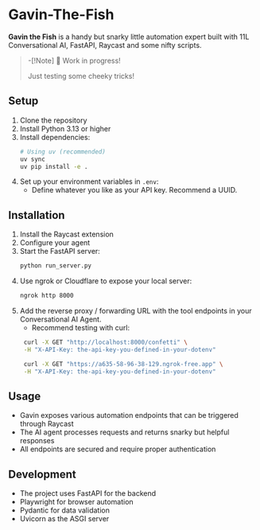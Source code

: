 # Gavin-The-Fish
**Gavin the Fish** is a handy but snarky little automation expert built with 11L Conversational AI, FastAPI, Raycast and some nifty scripts.

> -[!Note] 🚧 Work in progress!
>
> Just testing some cheeky tricks!

## Setup
1. Clone the repository
2. Install Python 3.13 or higher
3. Install dependencies:
   ```bash
   # Using uv (recommended)
   uv sync
   uv pip install -e .
   ```
4. Set up your environment variables in `.env`:
   - Define whatever you like as your API key. Recommend a UUID.

## Installation
1. Install the Raycast extension
2. Configure your agent
3. Start the FastAPI server:
   ```bash
   python run_server.py
   ```
4. Use ngrok or Cloudflare to expose your local server:
   ```bash
   ngrok http 8000
   ```
5. Add the reverse proxy / forwarding URL with the tool endpoints in your Conversational AI Agent.
    - Recommend testing with curl:
    ```bash
     curl -X GET "http://localhost:8000/confetti" \
     -H "X-API-Key: the-api-key-you-defined-in-your-dotenv"

     curl -X GET "https://a635-58-96-38-129.ngrok-free.app" \
     -H "X-API-Key: the-api-key-you-defined-in-your-dotenv"

    ```

## Usage
- Gavin exposes various automation endpoints that can be triggered through Raycast
- The AI agent processes requests and returns snarky but helpful responses
- All endpoints are secured and require proper authentication

## Development
- The project uses FastAPI for the backend
- Playwright for browser automation
- Pydantic for data validation
- Uvicorn as the ASGI server

